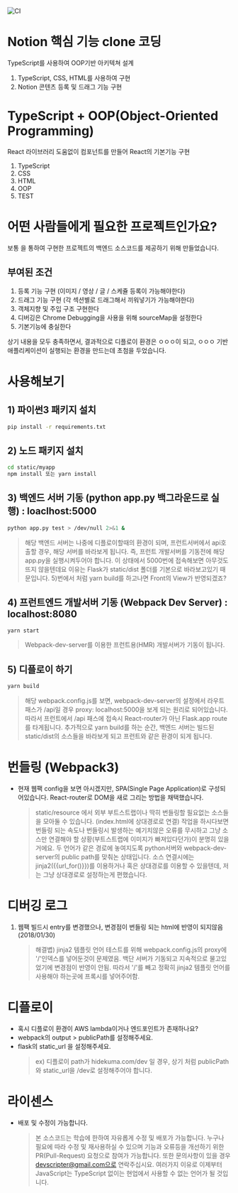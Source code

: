 ![CI](https://github.com/jaeyeoljo/app/workflows/CI/badge.svg)

# Notion 핵심 기능 clone 코딩

TypeScript를 사용하여 OOP기반 아키텍쳐 설계

1. TypeScript, CSS, HTML를 사용하여 구현
2. Notion 콘텐츠 등록 및 드래그 기능 구현

# TypeScript + OOP(Object-Oriented Programming)

React 라이브러리 도움없이 컴포넌트를 만들어 React의 기본기능 구현

1. TypeScript
2. CSS
3. HTML
4. OOP
5. TEST

# 어떤 사람들에게 필요한 프로젝트인가요?

보통 을 통하여 구현한 프로젝트의 백엔드 소스코드를 제공하기 위해 만들었습니다.

## 부여된 조건

1. 등록 기능 구현 (이미지 / 영상 / 글 / 스케쥴 등록이 가능해야한다)
2. 드래그 기능 구현 (각 섹션별로 드래그해서 끼워넣기가 가능해야한다)
3. 객체지향 및 주입 구조 구현한다
4. 디버깅은 Chrome Debugging을 사용을 위해 sourceMap을 설정한다
5. 기본기능에 충실한다

상기 내용을 모두 충족하면서, 결과적으로 디플로이 환경은 ㅇㅇㅇ이 되고, ㅇㅇㅇ 기반 애플리케이션이 실행되는 환경을 만드는데 초첨을 두었습니다.

# 사용해보기

## 1) 파이썬3 패키지 설치

```bash
pip install -r requirements.txt
```

## 2) 노드 패키지 설치

```bash
cd static/myapp
npm install 또는 yarn install
```

## 3) 백엔드 서버 기동 (python app.py 백그라운드로 실행) : loaclhost:5000

```bash
python app.py test > /dev/null 2>&1 &
```

> 해당 백엔드 서버는 나중에 디플로이할때의 환경이 되며, 프런트서버에서 api호출할 경우, 해당 서버를 바라보게 됩니다.
> 즉, 프런트 개발서버를 기동전에 해당 app.py을 실행시켜두어야 합니다.
> 이 상태에서 5000번에 접속해보면 아무것도 뜨지 않을텐데요 이유는 Flask가 static/dist 폴더를 기본으로 바라보고있기 때문입니다. 5)번에서 처럼 yarn build를 하고나면 Front의 View가 반영되겠죠?

## 4) 프런트엔드 개발서버 기동 (Webpack Dev Server) : localhost:8080

```bash
yarn start
```

> Webpack-dev-server를 이용한 프런트용(HMR) 개발서버가 기동이 됩니다.

## 5) 디플로이 하기

```bash
yarn build
```

> 해당 webpack.config.js를 보면, webpack-dev-server의 설정에서 라우트 패스가 /api일 경우 proxy: localhost:5000을 보게 되는 원리로 되어있습니다.
> 따라서 프런트에서 /api 패스에 접속시 React-router가 아닌 Flask.app route를 타게됩니다.
> 추가적으로 yarn build를 하는 순간, 백엔드 서버는 빌드된 static/dist의 소스들을 바라보게 되고 프런트와 같은 환경이 되게 됩니다.

# 번들링 (Webpack3)

-   현재 웹팩 config을 보면 아시겠지만, SPA(Single Page Application)로 구성되어있습니다. React-router로 DOM을 새로 그리는 방법을 채택했습니다.
    > static/resource 에서 외부 부트스트랩이나 딱히 번들링할 필요없는 소스들을 모아둘 수 있습니다. (index.html에 상대경로로 연결)
    > 작업을 하시다보면 번들링 되는 속도나 번들링시 발생하는 예기치않은 오류를 무시하고 그냥 소스만 연결해야 할 상황(부트스트랩에 이미지가 빠져있다던가)이 분명히 있을거에요.
    > 두 언어가 같은 경로에 놓여지도록 python서버와 webpack-dev-server의 public path를 맞춰논 상태입니다. 소스 연결시에는 jinja2({{url_for()}})를 이용하거나 혹은 상대경로를 이용할 수 있을텐데, 저는 그냥 상대경로로 설정하는게 편했습니다.

# 디버깅 로그

1. 웹팩 빌드시 entry를 변경했으나, 변경점이 번들링 되는 html에 반영이 되지않음(2018/01/30)
    > 해결볍) jinja2 템플릿 언어 테스트를 위해 webpack.config.js의 proxy에 '/'인덱스를 넣어둔것이 문제였음. 백단 서버가 기동되고 지속적으로 물고있었기에 변경점이 반영이 안됨. 따라서 '/'를 빼고 정확히 jinja2 템플릿 언어를 사용해야 하는곳에 프록시를 넣어주어함.

# 디플로이

-   혹시 디플로이 환경이 AWS lambda이거나 엔드포인트가 존재하나요?
-   webpack의 output > publicPath를 설정해주세요.
-   flask의 static_url 을 설정해주세요.
    > ex) 디플로이 path가 hidekuma.com/dev 일 경우, 상기 처럼 publicPath와 static_url을 /dev로 설정해주어야 합니다.

# 라이센스

-   배포 및 수정이 가능합니다.
    > 본 소스코드는 학습에 한하여 자유롭게 수정 및 배포가 가능합니다. 누구나 필요에 따라 수정 및 재사용하실 수 있으며 기능과 오류등을 개선하기 위한 PR(Pull-Request) 요청으로 참여가 가능합니다.
    > 또한 문의사항이 있을 경우 devscripter@gmail.com으로 연락주십시요. 여러가지 이유로 이제부터 JavaScript는 TypeScript 없이는 현업에서 사용할 수 없는 언어가 될 것입니다.
